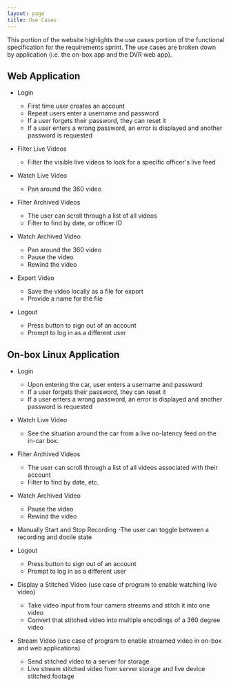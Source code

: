```yaml
---
layout: page
title: Use Cases
---
```


This portion of the website highlights the use cases portion of the functional specification for the requirements sprint. The use cases are broken down by application (i.e. the on-box app and the DVR web app).


## Web Application
- Login
	- First time user creates an account
	- Repeat users enter a username and password
	- If a user forgets their password, they can reset it
	- If a user enters a wrong password, an error is displayed and another password is requested

- Filter Live Videos
	- Filter the visible live videos to look for a specific officer's live feed

- Watch Live Video
	- Pan around the 360 video

- Filter Archived Videos
	- The user can scroll through a list of all videos
	- Filter to find by date, or officer ID

- Watch Archived Video
	- Pan around the 360 video
	- Pause the video
	- Rewind the video

- Export Video
	- Save the video locally as a file for export
	- Provide a name for the file

- Logout
	- Press button to sign out of an account
	- Prompt to log in as a different user

## On-box Linux Application
- Login
	- Upon entering the car, user enters a username and password
	- If a user forgets their password, they can reset it
	- If a user enters a wrong password, an error is displayed and another password is requested

- Watch Live Video
	- See the situation around the car from a live no-latency feed on the in-car box.

- Filter Archived Videos
	- The user can scroll through a list of all videos associated with their account
	- Filter to find by date, etc.

- Watch Archived Video
	- Pause the video
	- Rewind the video

- Manually Start and Stop Recording
	-The user can toggle between a recording and docile state

- Logout
	- Press button to sign out of an account
	- Prompt to log in as a different user

- Display a Stitched Video (use case of program to enable watching live video)
	- Take video input from four camera streams and stitch it into one video
	- Convert that stitched video into multiple encodings of a 360 degree video

- Stream Video (use case of program to enable streamed video in on-box and web applications)
	- Send stitched video to a server for storage
	- Live stream stitched video from server storage and live device stitched footage
